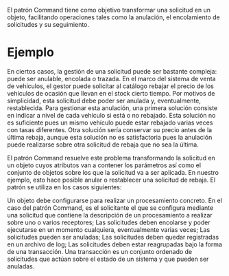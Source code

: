 El patrón Command tiene como objetivo transformar una solicitud en un objeto, facilitando operaciones tales como la anulación, el encolamiento de solicitudes y su seguimiento.

# Ejemplo #

En ciertos casos, la gestión de una solicitud puede ser bastante compleja: puede ser anulable, encolada o trazada. En el marco del sistema de venta de vehículos, el gestor puede solicitar al catálogo rebajar el precio de los vehículos de ocasión que llevan en el stock cierto tiempo. Por motivos de simplicidad, esta solicitud debe poder ser anulada y, eventualmente, restablecida. Para gestionar esta anulación, una primera solución consiste en indicar a nivel de cada vehículo si está o no rebajado. Esta solución no es suficiente pues un mismo vehículo puede estar rebajado varias veces con tasas diferentes. Otra solución sería conservar su precio antes de la última rebaja, aunque esta solución no es satisfactoria pues la anulación puede realizarse sobre otra solicitud de rebaja que no sea la última.

El patrón Command resuelve este problema transformando la solicitud en un objeto cuyos atributos van a contener los parámetros así como el conjunto de objetos sobre los que la solicitud va a ser aplicada. En nuestro ejemplo, esto hace posible anular o restablecer una solicitud de rebaja.
El patrón se utiliza en los casos siguientes:

Un objeto debe configurarse para realizar un procesamiento concreto. En el caso del patrón Command, es el solicitante el que se configura mediante una solicitud que contiene la descripción de un procesamiento a realizar sobre uno o varios receptores;
Las solicitudes deben encolarse y poder ejecutarse en un momento cualquiera, eventualmente varias veces;
Las solicitudes pueden ser anuladas;
Las solicitudes deben quedar registradas en un archivo de log;
Las solicitudes deben estar reagrupadas bajo la forma de una transacción. Una transacción es un conjunto ordenado de solicitudes que actúan sobre el estado de un sistema y que pueden ser anuladas.

